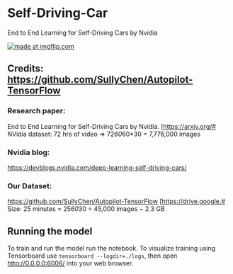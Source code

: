 # Self-Driving-Car
End to End Learning for Self-Driving Cars by Nvidia

<a href="https://imgflip.com/gif/2wnygq"><img src="https://i.imgflip.com/2wnygq.gif" title="made at imgflip.com"/></a>

## Credits: https://github.com/SullyChen/Autopilot-TensorFlow

### Research paper: 
End to End Learning for Self-Driving Cars by Nvidia. [https://arxiv.org/# NVidia dataset: 72 hrs of video => 72*60*60*30 = 7,776,000 images

### Nvidia blog: 
https://devblogs.nvidia.com/deep-learning-self-driving-cars/

### Our Dataset: 
https://github.com/SullyChen/Autopilot-TensorFlow [https://drive.google.# Size: 25 minutes = 25*60*30 = 45,000 images ~ 2.3 GB

## Running the model 
To train and run the model run the notebook.
To visualize training using Tensorboard use `tensorboard --logdir=./logs`, then open http://0.0.0.0:6006/ into your web browser.



